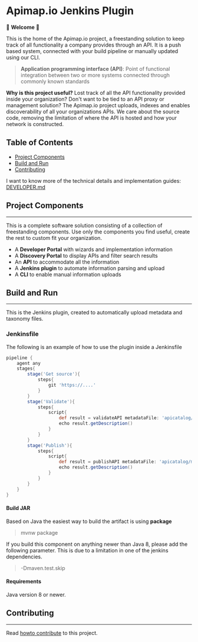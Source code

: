 Apimap.io Jenkins Plugin
===

🎉 **Welcome** 🎉

This is the home of the Apimap.io project, a freestanding solution to keep track of all functionality a company
provides through an API. It is a push based system, connected with your build pipeline or manually updated using our CLI.

> **Application programming interface (API)**: Point of functional integration between two or more systems connected
> through commonly known standards

**Why is this project useful?** Lost track of all the API functionality provided inside your organization? Don't want
to be tied to an API proxy or management solution? The Apimap.io project uploads, indexes and enables discoverability of all
your organizations APIs. We care about the source code, removing the limitation of where the API is hosted and how your
network is constructed.


## Table of Contents

* [Project Components](#project-components)
* [Build and Run](#build-and-run)
* [Contributing](#contributing)

I want to know more of the technical details and implementation guides: [DEVELOPER.md](DEVELOPER.md)

## Project Components
___
This is a complete software solution consisting of a collection of freestanding components. Use only the components you
find useful, create the rest to custom fit your organization.

- A **Developer Portal** with wizards and implementation information
- A **Discovery Portal** to display APIs and filter search results
- An **API** to accommodate all the information
- A **Jenkins plugin** to automate information parsing and upload
- A **CLI** to enable manual information uploads

## Build and Run
___

This is the Jenkins plugin, created to automatically upload metadata and taxonomy files.


### Jenkinsfile

The following is an example of how to use the plugin inside a Jenkinsfile

```groovy
pipeline {
    agent any
    stages{
        stage('Get source'){
            steps{
                git 'https://....'
            }
        }
        stage('Validate'){
            steps{
                script{
                    def result = validateAPI metadataFile: 'apicatalog/metadata.apicatalog', taxonomyFile: 'apicatalog/taxonomy.apicatalog'
                    echo result.getDescription()
                }
            }
        }
        stage('Publish'){
            steps{
                script{
                    def result = publishAPI metadataFile: 'apicatalog/metadata.apicatalog', taxonomyFile: 'apicatalog/taxonomy.apicatalog'
                    echo result.getDescription()
                }
            }
        }
    }
}
```

#### Build JAR

Based on Java the easiest way to build the artifact is using **package**

> mvnw package

If you build this component on anything newer than Java 8, please add the following parameter. This is due to a limitation in one of the jenkins dependencies.

> -Dmaven.test.skip

#### Requirements

Java version 8 or newer.


## Contributing
___

Read [howto contribute](CONTRIBUTING.md) to this project.